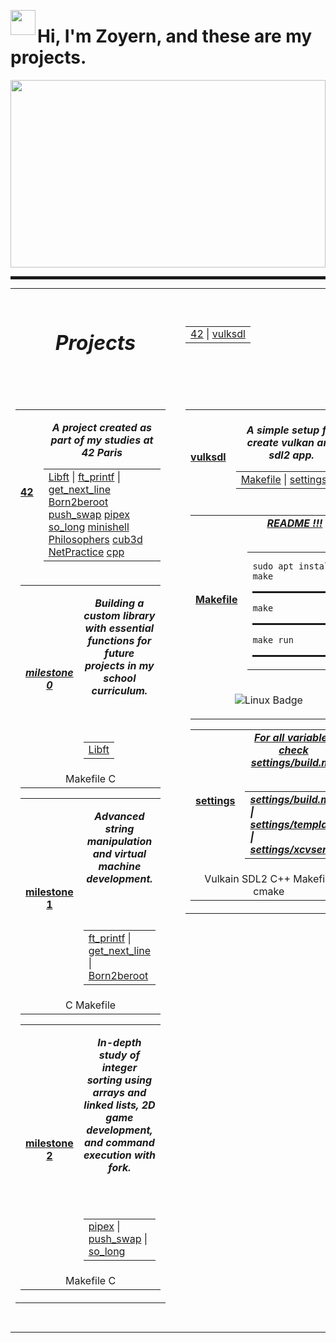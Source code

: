 <!-- ############################################################# -->
<!--                                HEADER                         -->
<!-- ------------------------------------------------------------- -->

<!-- | Gif and welcome -->
<p align="center">
	<img src="https://raw.githubusercontent.com/innng/innng/master/assets/kyubey.gif" height="40" align="left">
	<h1 align="left">Hi, I'm Zoyern, and these are my projects.</h1>
</p>

<!-- | Cool image -->
<p align="center" style="padding: 0; margin: 0;"><img src="https://i.pinimg.com/originals/00/f1/92/00f192e41351c603ddc715188a487cf5.gif" width="100%" height="300"></p>

<!-- | Cool stroke -->
<hr style="height: 5px; border-width: 0; background-color: dark;">

<!-- ############################################################# -->
<!--                                 MAIN                          -->
<!-- ------------------------------------------------------------- -->

<!-- | Présent all project présentation -->
<p align="center" style="padding: 0; margin: 0;">
	<table align="center" width="100%" align="center" style="padding: 0; margin: 0;">
		<tr align="center"  valign="center" height="150" width="100%">
			<!-- | name of main -->
			<th colspan="2" height="150" width="100%">
				<h1><b><i>Projects<i/><b/></h1>
			</th>
			<td width="100%">
				<table align="center" valign="center" width="100%">
					<!-- | first présentation / bio -->
					<tr width="100%"></tr>
					<!-- | path to projects -->
					<td width="100%">
						<a width="100%" href="#">42</a>
						<span>|</span>
						<a width="100%" href="#">vulksdl</a> 
					</td>
				</table>
			</td>
		</tr>
		<!-- | Left collumn ------------------------------------------------------------------------------------->
		<td valign="top" align="center" width="50%">
			<!-- | Cool stroke -->
			<p align="center"><img src="https://i.imgur.com/dBaSKWF.gif" width="100%" height="10"></p>
			<table align="center" width="50%">
				<tr align="center" height="150" width="100%">
					<!-- | Project name -->
					<th colspan="1" height="150"><a href="#">42</a></th>
					<td width="100%">
						<table align="center" valign="center" width="100%">
							<!-- | Project description -->
							<tr width="100%" align="center" valign="center">
								<p><b><i>A project created as part of my studies at 42 Paris<b/><i/></p>
							</tr>
							<!-- | files -->
					   		<td width="100%">
								<a href="#">Libft</a> <span>|</span>
								<a href="#">ft_printf</a> <span>|</span>
								<a href="#">get_next_line</a>
								<a href="#">Born2beroot</a>
								<a href="#">push_swap</a>
								<a href="#">pipex</a>
								<a href="#">so_long</a>
								<a href="#">minishell</a>
								<a href="#">Philosophers</a>
								<a href="#">cub3d</a>
								<a href="#">NetPractice</a>
								<a href="#">cpp</a>
					  		</td>
			 			</table>
		  			</td>
				</tr>
				<tr>
	  				<td colspan="2" align="center" valign="top" width="100%">
						<table align="center" width="100%">
							<tr align="center" valign="center" height="150" width="100%">
								<!-- | Folder name -->
		  						<th height="150"><a href="#"><b/><i/>milestone 0<b/><i/></a></th>
								<td width="100%">
			 						<table align="center" valign="center" width="100%">
										<!-- | Folder file name or description -->
					  					<tr width="100%">
											<p><b><i>Building a custom library with essential functions for future projects in my school curriculum.<b/><i/></p>
					  					</tr>
					  					<br/><br>
										<!-- | Folder dir name -->
					  					<td width="100%">
											<a href="#">Libft</a>
										</td>
									</table>
								</td>
							</tr>
							<!-- | More -->
		  					<td colspan="2" align="center" valign="top" >Makefile C</td>
						</table>
						<table align="center" width="100%">
							<tr align="center" valign="center" height="150" width="100%">
								<!-- | Folder name -->
								<th height="150"><a href="#">milestone 1</a></th>
								<td width="100%">
									<table align="center" valign="center" width="100%">
										<!-- | Folder file name or description -->
										<tr width="100%">
											<p><b><i>Advanced string manipulation and virtual machine development.<b/><i/></p>
										</tr>
										<br/><br>
										<!-- | Folder dir name -->
										<td width="100%">
											<a href="#">ft_printf</a> <span>|</span>
											<a href="#">get_next_line</a> <span>|</span>
											<a href="#">Born2beroot</a>
										</td>
									</table>
								</td>
							</tr>
							<!-- | More -->
		  					<td colspan="2" align="center" valign="center" >C Makefile</td>
						</table>
						<table align="center" width="100%">
							<tr align="center" valign="center" height="150" width="100%">
								<!-- | Folder name -->
								<th height="150"><a href="#">milestone 2</a></th>
								<td width="100%">
									<table align="center" valign="center" width="100%">
										<!-- | Folder file name or description -->
										<tr width="100%">
											<p><b><i>In-depth study of integer sorting using arrays and linked lists, 2D game development, and command execution with fork.<b/><i/></p>
										</tr>
										<br/><br>
										<!-- | Folder dir name -->
										<td width="100%">
											<a href="#">pipex</a> <span>|</span>
											<a href="#">push_swap</a> <span>|</span>
											<a href="#">so_long</a>
										</td>
									</table>
								</td>
							</tr>
							<!-- | More -->
							<td colspan="2" align="center" valign="center" >Makefile C</td>
						</table>
					</td>
				</tr>
			</table>
			<!-- | Cool stroke -->
			<p align="center"><img src="https://i.imgur.com/dBaSKWF.gif" width="100%" height="10"></p>
		<td/>
		<!-- | Right collumn ------------------------------------------------------------------------------------->
		<td valign="top" align="center" width="50%">
			<!-- | Cool stroke -->
			<p align="center"><img src="https://i.imgur.com/dBaSKWF.gif" width="100%" height="10"></p>
			<table align="center" width="50%">
				<tr align="center"  valign="center" height="150" width="100%">
					<!-- | Project name -->
					<th colspan="1" height="150"><a href="#">vulksdl</a></th>
					<td width="100%">
						<table align="center" valign="center" width="100%">
							<!-- | Project description -->
							<tr width="100%" align="center" valign="center">
								<p><b><i>A simple setup for create vulkan and sdl2 app.<b/><i/></p>
							</tr>
							<!-- | files -->
							<td width="100%">
								<a href="#">Makefile</a> <span>|</span>
								<a href="#">settings</a>
							</td>
						</table>
					</td>
				</tr>
				<tr>
					<td colspan="2" align="center" valign="center" width="100%">
						<table align="center" width="100%">
							<tr align="center" valign="center" height="150" width="100%">
								<!-- | Folder name -->
								<th height="150"><a href="#">Makefile</a></th>
								<td width="100%">
									<table align="center" valign="center" width="100%">
										<!-- | Folder file name or description -->
										<tr width="100%">
											<a href="#"><b><i>README !!!<b/><i/></a>
										</tr>
										<br/><br>
										<!-- | Folder dir name -->
										<td width="100%">
											<div style="overflow-x: auto; white-space: nowrap;">
											<pre><code>sudo apt install make</code></pre>
											<hr style="height: 3px; border-width: 0; background-color: dark;">
											<pre><code>make</code></pre> 
											<hr style="height: 3px; border-width: 0; background-color: dark;">
											<pre><code>make run</code></pre>
											<hr style="height: 3px; border-width: 0; background-color: dark;">
											</div>
										</td>
									</table>
								</td>
							</tr>
							<!-- | More -->
		  					<td colspan="2" align="center" valign="center" >
								<p align="center" valign="center"><img src="https://img.shields.io/badge/Linux-FCC624?style=for-the-badge&logo=linux&logoColor=black" alt="Linux Badge"></p>
							</td>
						</table>
						<table align="center" width="100%">
							<tr align="center" valign="center" height="150" width="100%">
								<!-- | Folder name -->
								<th height="150"><a href="#">settings</a></th>
									<td width="100%">
										<table align="center" valign="center" width="100%">
											<!-- | Folder file name or description -->
											<tr width="100%">
												<a href="#"><b><i>For all variables check settings/build.mk<b/><i/></a>
											</tr>
											<br/><br>
											<!-- | Folder dir name -->
											<td width="100%">
												<a href="#"><b><i>settings/build.mk<i/><b/></a> <span>|</span>
												<a href="#">settings/template</a> <span>|</span>
												<a href="#">settings/xcvserv</a>
											</td>
										</table>
									</td>
								</tr>
								<!-- | More -->
		 						<td colspan="2" align="center" valign="center" >Vulkain SDL2 C++ Makefile cmake</td>
						</table>
	  				</td>
				</tr>
  			</table>
			<!-- | Cool stroke -->
	 		<p align="center"><img src="https://i.imgur.com/dBaSKWF.gif" width="100%" height="10"></p>
  		</td>
  	</table>
</p>
